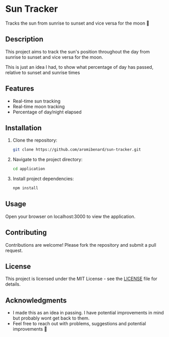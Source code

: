 # Sun Tracker

Tracks the sun from sunrise to sunset and vice versa for the moon 🌝 

## Description

This project aims to track the sun's position throughout the day from sunrise to sunset and vice versa for the moon.

This is just an idea I had, to show what percentage of day has passed, relative to sunset and sunrise times

## Features

- Real-time sun tracking
- Real-time moon tracking
- Percentage of day/night elapsed

## Installation

1. Clone the repository:
    ```bash
    git clone https://github.com/aromibenard/sun-tracker.git
    ```
2. Navigate to the project directory:
    ```bash
    cd application 
    ```
3. Install project dependencies:
   ```bash
   npm install
   ```

## Usage

Open your browser on localhost:3000 to view the application.

## Contributing

Contributions are welcome! Please fork the repository and submit a pull request.

## License

This project is licensed under the MIT License - see the [LICENSE](LICENSE) file for details.

## Acknowledgments

- I made this as an idea in passing. I have potential improvements in mind but probably wont get back to them.
- Feel free to reach out with problems, suggestions and potential improvements 🙏 
